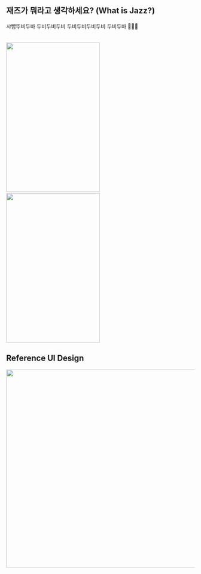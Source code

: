 ## 재즈가 뭐라고 생각하세요? (What is Jazz?)

샤빱뚜비두바 두비두비두비 두비두비두비두비 두비두바 🎺🎷📯
<br>
<br>
<br>
[<img src = 'https://blog.kakaocdn.net/dn/ccTk6Z/btrEJ4WFt8v/BskAkXvrHjdwPKGn2K1KkK/img.png' width='250' height='400'>](https://youtube.com/shorts/18OYMT2qUSY?feature=share)&nbsp;&nbsp;&nbsp;&nbsp;&nbsp;&nbsp;&nbsp;&nbsp;&nbsp;<img src='https://user-images.githubusercontent.com/88659167/194676724-11eb2913-6139-46bf-9216-72b69d59f55c.gif' width='250' height='400'>

## Reference UI Design
[<img src = 'https://cdn.dribbble.com/users/2657768/screenshots/17027598/media/c0cfd30f713c6605630381b0c92f4139.png?compress=1&resize=1000x750&vertical=top' width='530'>](https://dribbble.com/shots/17027598-Music-player)